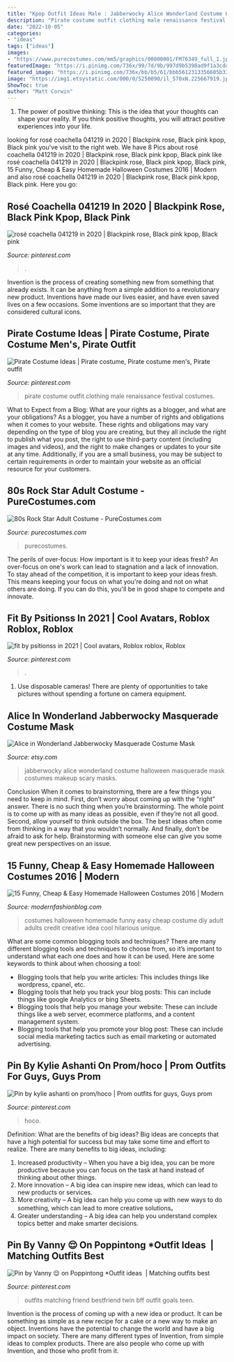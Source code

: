```yaml
---
title: "Kpop Outfit Ideas Male : Jabberwocky Alice Wonderland Costume Halloween Masquerade Mask Costumes Makeup Scary Masks"
description: "Pirate costume outfit clothing male renaissance festival costumes"
date: "2022-10-05"
categories:
- "ideas"
tags: ["ideas"]
images:
- "https://www.purecostumes.com/mm5/graphics/00000001/FM76349_full_1.jpg"
featuredImage: "https://i.pinimg.com/736x/99/7d/9b/997d9b5398ad9f1a3cdd5cdfca116f3c.jpg"
featured_image: "https://i.pinimg.com/736x/bb/b5/61/bbb5612313356605b335b13e8ca5c76b.jpg"
image: "https://img1.etsystatic.com/000/0/5250090/il_570xN.225667919.jpg"
ShowToc: true
author: "Matt Corwin"
---
```



1. The power of positive thinking: This is the idea that your thoughts can shape your reality. If you think positive thoughts, you will attract positive experiences into your life.

	

		
looking for rosé coachella 041219 in 2020 | Blackpink rose, Black pink kpop, Black pink you've visit to the right web. We have 8 Pics about rosé coachella 041219 in 2020 | Blackpink rose, Black pink kpop, Black pink like rosé coachella 041219 in 2020 | Blackpink rose, Black pink kpop, Black pink, 15 Funny, Cheap &amp; Easy Homemade Halloween Costumes 2016 | Modern and also rosé coachella 041219 in 2020 | Blackpink rose, Black pink kpop, Black pink. Here you go:
		
    
## Rosé Coachella 041219 In 2020 | Blackpink Rose, Black Pink Kpop, Black Pink

<img loading=lazy src="https://i.pinimg.com/736x/e5/1f/66/e51f66d3b699e918bee17b0c6ee620d5.jpg" onerror="this.onerror=null;this.src='https://tse3.mm.bing.net/th?id=OIP.HVJpDSDS6s0M2AJUsup3VAHaQB&amp;pid=15.1';" alt="rosé coachella 041219 in 2020 | Blackpink rose, Black pink kpop, Black pink">

_Source: pinterest.com_

>. 

	

Invention is the process of creating something new from something that already exists. It can be anything from a simple addition to a revolutionary new product. Inventions have made our lives easier, and have even saved lives on a few occasions. Some inventions are so important that they are considered cultural icons.

    
## Pirate Costume Ideas | Pirate Costume, Pirate Costume Men&#039;s, Pirate Outfit

<img loading=lazy src="https://i.pinimg.com/736x/5c/0a/ce/5c0ace10757f33b094d693852dfd2fcd.jpg" onerror="this.onerror=null;this.src='https://tse4.mm.bing.net/th?id=OIP.gsp8i0NIJ1ylSUUEXrofLQHaLH&amp;pid=15.1';" alt="Pirate Costume Ideas | Pirate costume, Pirate costume men&#039;s, Pirate outfit">

_Source: pinterest.com_

>pirate costume outfit clothing male renaissance festival costumes. 

	

What to Expect from a Blog: What are your rights as a blogger, and what are your obligations?
As a blogger, you have a number of rights and obligations when it comes to your website. These rights and obligations may vary depending on the type of blog you are creating, but they all include the right to publish what you post, the right to use third-party content (including images and videos), and the right to make changes or updates to your site at any time. Additionally, if you are a small business, you may be subject to certain requirements in order to maintain your website as an official resource for your customers.

    
## 80s Rock Star Adult Costume - PureCostumes.com

<img loading=lazy src="https://www.purecostumes.com/mm5/graphics/00000001/FM76349_full_1.jpg" onerror="this.onerror=null;this.src='https://tse3.mm.bing.net/th?id=OIP.cUXMG8lLxlAg6tmkSdZaaQHaLO&amp;pid=15.1';" alt="80s Rock Star Adult Costume - PureCostumes.com">

_Source: purecostumes.com_

>purecostumes. 

	

The perils of over-focus: How important is it to keep your ideas fresh?
An over-focus on one's work can lead to stagnation and a lack of innovation. To stay ahead of the competition, it is important to keep your ideas fresh. This means keeping your focus on what you're doing and not on what others are doing. If you can do this, you'll be in good shape to compete and innovate.

    
## Fit By Psitionss In 2021 | Cool Avatars, Roblox Roblox, Roblox

<img loading=lazy src="https://i.pinimg.com/736x/0b/e3/4d/0be34d33ab887be044bcca3e284d66c5.jpg" onerror="this.onerror=null;this.src='https://tse4.mm.bing.net/th?id=OIP.bzFfLE_pIp8Ypm4zJgtWhAHaNG&amp;pid=15.1';" alt="fit by psitionss in 2021 | Cool avatars, Roblox roblox, Roblox">

_Source: pinterest.com_

>. 

	

1. Use disposable cameras! There are plenty of opportunities to take pictures without spending a fortune on camera equipment.

    
## Alice In Wonderland Jabberwocky Masquerade Costume Mask

<img loading=lazy src="https://img1.etsystatic.com/000/0/5250090/il_570xN.225667919.jpg" onerror="this.onerror=null;this.src='https://tse3.mm.bing.net/th?id=OIP.2LZb7rh5mAeP8Wwgjda48QHaJ4&amp;pid=15.1';" alt="Alice in Wonderland Jabberwocky Masquerade Costume Mask">

_Source: etsy.com_

>jabberwocky alice wonderland costume halloween masquerade mask costumes makeup scary masks. 

	

Conclusion
When it comes to brainstorming, there are a few things you need to keep in mind. First, don’t worry about coming up with the “right” answer. There is no such thing when you’re brainstorming. The whole point is to come up with as many ideas as possible, even if they’re not all good. Second, allow yourself to think outside the box. The best ideas often come from thinking in a way that you wouldn’t normally. And finally, don’t be afraid to ask for help. Brainstorming with someone else can give you some great new perspectives on an issue.

    
## 15 Funny, Cheap &amp; Easy Homemade Halloween Costumes 2016 | Modern

<img loading=lazy src="http://modernfashionblog.com/wp-content/uploads/2016/08/15-Funny-Cheap-Easy-Homemade-Halloween-Costumes-2016-14.jpg" onerror="this.onerror=null;this.src='https://tse3.mm.bing.net/th?id=OIP.I1-3cAOyz0Do0E-cNDjrFwHaHS&amp;pid=15.1';" alt="15 Funny, Cheap &amp; Easy Homemade Halloween Costumes 2016 | Modern">

_Source: modernfashionblog.com_

>costumes halloween homemade funny easy cheap costume diy adult adults credit creative idea cool hilarious unique. 

	

What are some common blogging tools and techniques?
There are many different blogging tools and techniques to choose from, so it’s important to understand what each one does and how it can be used. Here are some keywords to think about when choosing a tool:
- Blogging tools that help you write articles: This includes things like wordpress, cpanel, etc.
- Blogging tools that help you track your blog posts: This can include things like google Analytics or bing Sheets.
- Blogging tools that help you manage your website: These can include things like a web server, ecommerce platforms, and a content management system. 
- Blogging tools that help you promote your blog post: These can include social media marketing tactics such as email marketing or automated advertising.

    
## Pin By Kylie Ashanti On Prom/hoco | Prom Outfits For Guys, Guys Prom

<img loading=lazy src="https://i.pinimg.com/736x/bb/b5/61/bbb5612313356605b335b13e8ca5c76b.jpg" onerror="this.onerror=null;this.src='https://tse4.mm.bing.net/th?id=OIP.lccUOkQn6POaL5dX_-rdaQHaJ3&amp;pid=15.1';" alt="Pin by kylie ashanti on prom/hoco | Prom outfits for guys, Guys prom">

_Source: pinterest.com_

>hoco. 

	

Definition: What are the benefits of big ideas?
Big ideas are concepts that have a high potential for success but may take some time and effort to realize. There are many benefits to big ideas, including: 
1. Increased productivity – When you have a big idea, you can be more productive because you can focus on the task at hand instead of thinking about other things. 
2. More innovation – A big idea can inspire new ideas, which can lead to new products or services. 
3. More creativity – A big idea can help you come up with new ways to do something, which can lead to more creative solutions。 
4. Greater understanding – A big idea can help you understand complex topics better and make smarter decisions.

    
## Pin By Vanny 😌 On Poppintong *Outfit Ideas ️ | Matching Outfits Best

<img loading=lazy src="https://i.pinimg.com/736x/99/7d/9b/997d9b5398ad9f1a3cdd5cdfca116f3c.jpg" onerror="this.onerror=null;this.src='https://tse3.mm.bing.net/th?id=OIP.pJMBRGIHOy7HSvQDBuoIxQHaJ4&amp;pid=15.1';" alt="Pin by Vanny 😌 on Poppintong *Outfit ideas ️ | Matching outfits best">

_Source: pinterest.com_

>outfits matching friend bestfriend twin bff outfit goals teen. 

	

Invention is the process of coming up with a new idea or product. It can be something as simple as a new recipe for a cake or a new way to make an object. Inventions have the potential to change the world and have a big impact on society. There are many different types of Invention, from simple ideas to complex products. There are also people who come up with Invention, and those who profit from it.

